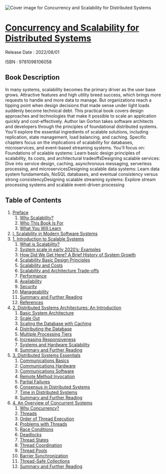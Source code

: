 ![Cover image for Concurrency and Scalability for Distributed Systems](https://imgdetail.ebookreading.net/cover/cover/202109/EB9781098106058.jpg)

[Concurrency and Scalability for Distributed Systems](https://ebookreading.net/view/book/Concurrency+and+Scalability+for+Distributed+Systems-EB9781098106058_1.html "Concurrency and Scalability for Distributed Systems")
====================================================================================================================

Release Date : 2022/08/01

ISBN : 9781098106058

Book Description
-----------------

In many systems, scalability becomes the primary driver as the user base grows. Attractive features and high utility breed success, which brings more requests to handle and more data to manage. But organizations reach a tipping point when design decisions that made sense under light loads suddenly become technical debt. This practical book covers design approaches and technologies that make it possible to scale an application quickly and cost-effectively.
Author Ian Gorton takes software architects and developers through the principles of foundational distributed systems. You'll explore the essential ingredients of scalable solutions, including replication, state management, load balancing, and caching. Specific chapters focus on the implications of scalability for databases, microservices, and event-based streaming systems.
You'll focus on:
Foundations of scalable systems: Learn basic design principles of scalability, its costs, and architectural tradeoffsDesigning scalable services: Dive into service design, caching, asynchronous messaging, serverless processing, and microservicesDesigning scalable data systems: Learn data system fundamentals, NoSQL databases, and eventual consistency versus strong consistencyDesigning scalable streaming systems: Explore stream processing systems and scalable event-driven processing

Table of Contents
-----------------

1. [Preface](https://ebookreading.net/view/book/Concurrency+and+Scalability+for+Distributed+Systems-EB9781098106058_4.html)
    1. [Why Scalability?](https://ebookreading.net/view/book/Concurrency+and+Scalability+for+Distributed+Systems-EB9781098106058_4.html#idm45951337000264)
    1. [Who This Book Is For](https://ebookreading.net/view/book/Concurrency+and+Scalability+for+Distributed+Systems-EB9781098106058_4.html#idm45951337147464)
    1. [What You Will Learn](https://ebookreading.net/view/book/Concurrency+and+Scalability+for+Distributed+Systems-EB9781098106058_4.html#idm45951337148136)
1. [I. Scalability in Modern Software Systems](https://ebookreading.net/view/book/Concurrency+and+Scalability+for+Distributed+Systems-EB9781098106058_5.html)
1. [1. Introduction to Scalable Systems](https://ebookreading.net/view/book/Concurrency+and+Scalability+for+Distributed+Systems-EB9781098106058_6.html)
    1. [What is Scalability?](https://ebookreading.net/view/book/Concurrency+and+Scalability+for+Distributed+Systems-EB9781098106058_6.html#what_is_scalability)
    1. [System scale in early 2020’s: Examples](https://ebookreading.net/view/book/Concurrency+and+Scalability+for+Distributed+Systems-EB9781098106058_6.html#system_scale_in_ear)
    1. [How Did We Get Here? A Brief History of System Growth](https://ebookreading.net/view/book/Concurrency+and+Scalability+for+Distributed+Systems-EB9781098106058_6.html#how_did_we_get_here)
    1. [Scalability Basic Design Principles](https://ebookreading.net/view/book/Concurrency+and+Scalability+for+Distributed+Systems-EB9781098106058_6.html#scalability_basic_d)
    1. [Scalability and Costs](https://ebookreading.net/view/book/Concurrency+and+Scalability+for+Distributed+Systems-EB9781098106058_6.html#scalability_and_cos)
    1. [Scalability and Architecture Trade-offs](https://ebookreading.net/view/book/Concurrency+and+Scalability+for+Distributed+Systems-EB9781098106058_6.html#scalability_and_arc)
    1. [Performance](https://ebookreading.net/view/book/Concurrency+and+Scalability+for+Distributed+Systems-EB9781098106058_6.html#performance)
    1. [Availability](https://ebookreading.net/view/book/Concurrency+and+Scalability+for+Distributed+Systems-EB9781098106058_6.html#availability)
    1. [Security](https://ebookreading.net/view/book/Concurrency+and+Scalability+for+Distributed+Systems-EB9781098106058_6.html#security_idKtbphg)
    1. [Manageability](https://ebookreading.net/view/book/Concurrency+and+Scalability+for+Distributed+Systems-EB9781098106058_6.html#manageability)
    1. [Summary and Further Reading](https://ebookreading.net/view/book/Concurrency+and+Scalability+for+Distributed+Systems-EB9781098106058_6.html#summary_and_further)
    1. [References](https://ebookreading.net/view/book/Concurrency+and+Scalability+for+Distributed+Systems-EB9781098106058_6.html#references)
1. [2. Distributed Systems Architectures: An Introduction](https://ebookreading.net/view/book/Concurrency+and+Scalability+for+Distributed+Systems-EB9781098106058_7.html)
    1. [Basic System Architecture](https://ebookreading.net/view/book/Concurrency+and+Scalability+for+Distributed+Systems-EB9781098106058_7.html#basic_system_archit)
    1. [Scale Out](https://ebookreading.net/view/book/Concurrency+and+Scalability+for+Distributed+Systems-EB9781098106058_7.html#scale_out_idAjWN0c)
    1. [Scaling the Database with Caching](https://ebookreading.net/view/book/Concurrency+and+Scalability+for+Distributed+Systems-EB9781098106058_7.html#scaling_the_databas)
    1. [Distributing the Database](https://ebookreading.net/view/book/Concurrency+and+Scalability+for+Distributed+Systems-EB9781098106058_7.html#distributing_the_da)
    1. [Multiple Processing Tiers](https://ebookreading.net/view/book/Concurrency+and+Scalability+for+Distributed+Systems-EB9781098106058_7.html#multiple_processing)
    1. [Increasing Responsiveness](https://ebookreading.net/view/book/Concurrency+and+Scalability+for+Distributed+Systems-EB9781098106058_7.html#increasing_responsi)
    1. [Systems and Hardware Scalability](https://ebookreading.net/view/book/Concurrency+and+Scalability+for+Distributed+Systems-EB9781098106058_7.html#systems_and_hardwar)
    1. [Summary and Further Reading](https://ebookreading.net/view/book/Concurrency+and+Scalability+for+Distributed+Systems-EB9781098106058_7.html#summary_and_further)
1. [3. Distributed Systems Essentials](https://ebookreading.net/view/book/Concurrency+and+Scalability+for+Distributed+Systems-EB9781098106058_8.html)
    1. [Communications Basics](https://ebookreading.net/view/book/Concurrency+and+Scalability+for+Distributed+Systems-EB9781098106058_8.html#communications_basi)
    1. [Communications Hardware](https://ebookreading.net/view/book/Concurrency+and+Scalability+for+Distributed+Systems-EB9781098106058_8.html#communications_hard)
    1. [Communications Software](https://ebookreading.net/view/book/Concurrency+and+Scalability+for+Distributed+Systems-EB9781098106058_8.html#communications_soft)
    1. [Remote Method Invocation ](https://ebookreading.net/view/book/Concurrency+and+Scalability+for+Distributed+Systems-EB9781098106058_8.html#remote_method_invoc)
    1. [Partial Failures](https://ebookreading.net/view/book/Concurrency+and+Scalability+for+Distributed+Systems-EB9781098106058_8.html#partial_failures)
    1. [Consensus in Distributed Systems](https://ebookreading.net/view/book/Concurrency+and+Scalability+for+Distributed+Systems-EB9781098106058_8.html#consensus_in_distri)
    1. [Time in Distributed Systems](https://ebookreading.net/view/book/Concurrency+and+Scalability+for+Distributed+Systems-EB9781098106058_8.html#time_in_distributed)
    1. [Summary and Further Reading](https://ebookreading.net/view/book/Concurrency+and+Scalability+for+Distributed+Systems-EB9781098106058_8.html#summary_and_further)
1. [4. An Overview of Concurrent Systems](https://ebookreading.net/view/book/Concurrency+and+Scalability+for+Distributed+Systems-EB9781098106058_9.html)
    1. [Why Concurrency?](https://ebookreading.net/view/book/Concurrency+and+Scalability+for+Distributed+Systems-EB9781098106058_9.html#why_concurrency)
    1. [Threads](https://ebookreading.net/view/book/Concurrency+and+Scalability+for+Distributed+Systems-EB9781098106058_9.html#threads_idaHCvSO)
    1. [Order of Thread Execution](https://ebookreading.net/view/book/Concurrency+and+Scalability+for+Distributed+Systems-EB9781098106058_9.html#order_of_thread_exe)
    1. [Problems with Threads](https://ebookreading.net/view/book/Concurrency+and+Scalability+for+Distributed+Systems-EB9781098106058_9.html#problems_with_threa)
    1. [Race Conditions](https://ebookreading.net/view/book/Concurrency+and+Scalability+for+Distributed+Systems-EB9781098106058_9.html#race_conditions)
    1. [Deadlocks](https://ebookreading.net/view/book/Concurrency+and+Scalability+for+Distributed+Systems-EB9781098106058_9.html#deadlocks_idY6VZ7K)
    1. [Thread States](https://ebookreading.net/view/book/Concurrency+and+Scalability+for+Distributed+Systems-EB9781098106058_9.html#thread_states)
    1. [Thread Coordination](https://ebookreading.net/view/book/Concurrency+and+Scalability+for+Distributed+Systems-EB9781098106058_9.html#thread_coordination)
    1. [Thread Pools](https://ebookreading.net/view/book/Concurrency+and+Scalability+for+Distributed+Systems-EB9781098106058_9.html#thread_pools)
    1. [Barrier Synchronization](https://ebookreading.net/view/book/Concurrency+and+Scalability+for+Distributed+Systems-EB9781098106058_9.html#barrier_synchroniza)
    1. [Thread-Safe Collections](https://ebookreading.net/view/book/Concurrency+and+Scalability+for+Distributed+Systems-EB9781098106058_9.html#thread_safe_collect)
    1. [Summary and Further Reading](https://ebookreading.net/view/book/Concurrency+and+Scalability+for+Distributed+Systems-EB9781098106058_9.html#summary_and_further)
